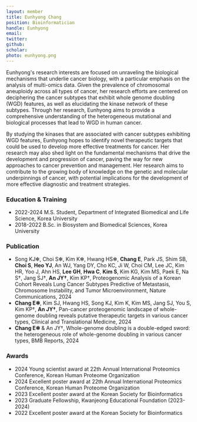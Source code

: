 ```yaml
---
layout: member
title: Eunhyong Chang
position: Bioinformatician
handle: Eunhyong
email:
twitter:
github:
scholar: 
photo: eunhyong.png
---
```


Eunhyong's research interests are focused on unraveling the biological mechanisms that underlie cancer biology, with a particular emphasis on the analysis of multi-omics data. Given the prevalence of chromosomal aneuploidy across all types of cancer, her research efforts are centered on deciphering the cancer subtypes that exhibit whole genome doubling (WGD) features, as well as elucidating the kinase network of these subtypes. Through her research, Eunhyong aims to provide a comprehensive understanding of the heterogeneous mutational and biological processes that lead to WGD in human cancer.

By studying the kinases that are associated with cancer subtypes exhibiting WGD features, Eunhyong hopes to identify novel therapeutic targets that could be used to develop more effective treatments for cancer. Her research may also shed light on the fundamental mechanisms that drive the development and progression of cancer, paving the way for new approaches to cancer prevention and management. Her research aims to contribute to the growing body of knowledge on the genetic and molecular underpinnings of cancer, with potential implications for the development of more effective diagnostic and treatment strategies.


### Education & Training
- 2022-2024 M.S. Student, Department of Integrated Biomedical and Life Science, Korea University
- 2018-2022 B.Sc. in Biosystem and Biomedical Sciences, Korea University

### Publication
- Song KJ✻, Choi S✻, Kim K✻, Hwang HS✻, **Chang E**, Park JS, Shim SB, **Choi S**, **Heo YJ**, An WJ, Yang DY, Cho KC, Ji W, Choi CM, Lee JC, Kim HR, Yoo J, Ahn HS, **Lee GH**, **Hwa C**, **Kim S**, Kim KG, Kim MS, Paek E, Na S†, Jang SJ†, **An JY†**, Kim KP†, Proteogenomic Analysis of a Korean Cohort Reveals Lung Cancer Subtypes Predictive of Metastasis, Chromosome Instability, and Tumor Microenvironment, Nature Communications, 2024
- **Chang E✻**, Kim SJ, Hwang HS, Song KJ, Kim K, Kim MS, Jang SJ, You S, Kim KP†, **An JY†**, Pan-cancer proteogenomic landscape of whole-genome doubling reveals putative therapeutic targets in various cancer types, Clinical and Translational Medicine, 2024
- **Chang E✻** & An JY†, Whole-genome doubling is a double-edged sword: the heterogeneous role of whole-genome doubling in various cancer types, BMB Reports, 2024

### Awards
- 2024 Young scientist award at 22th Annual International Proteomics Conference, Korean Human Proteome Organization
- 2024 Excellent poster award at 22th Annual International Proteomics Conference, Korean Human Proteome Organization
- 2023 Excellent poster award at the Korean Society for Bioinformatics
- 2023 Graduate Fellowship, Kwanjeong Educational Foundation (2023-2024)
- 2022 Excellent poster award at the Korean Society for Bioinformatics